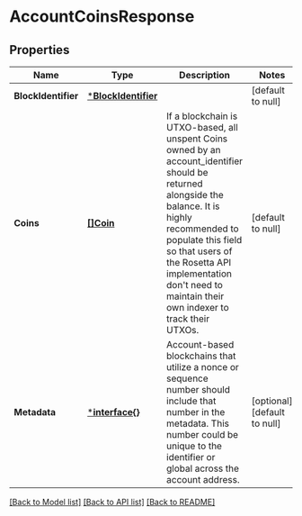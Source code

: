 # AccountCoinsResponse

## Properties
Name | Type | Description | Notes
------------ | ------------- | ------------- | -------------
**BlockIdentifier** | [***BlockIdentifier**](BlockIdentifier.md) |  | [default to null]
**Coins** | [**[]Coin**](Coin.md) | If a blockchain is UTXO-based, all unspent Coins owned by an account_identifier should be returned alongside the balance. It is highly recommended to populate this field so that users of the Rosetta API implementation don&#x27;t need to maintain their own indexer to track their UTXOs. | [default to null]
**Metadata** | [***interface{}**](interface{}.md) | Account-based blockchains that utilize a nonce or sequence number should include that number in the metadata. This number could be unique to the identifier or global across the account address. | [optional] [default to null]

[[Back to Model list]](../README.md#documentation-for-models) [[Back to API list]](../README.md#documentation-for-api-endpoints) [[Back to README]](../README.md)

